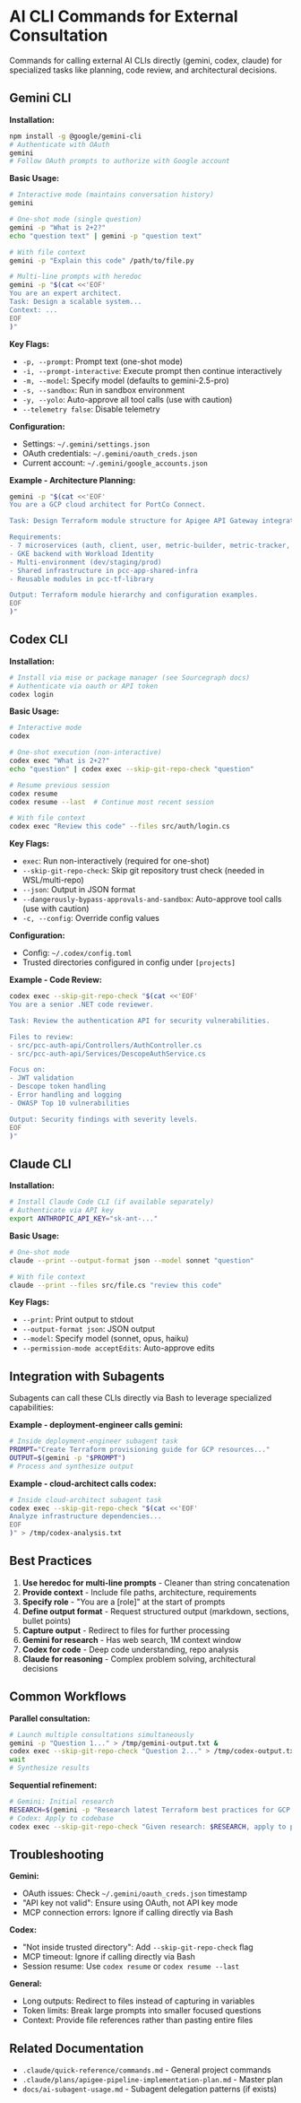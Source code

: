 # AI CLI Commands for External Consultation

Commands for calling external AI CLIs directly (gemini, codex, claude) for specialized tasks like planning, code review, and architectural decisions.

## Gemini CLI

**Installation:**
```bash
npm install -g @google/gemini-cli
# Authenticate with OAuth
gemini
# Follow OAuth prompts to authorize with Google account
```

**Basic Usage:**
```bash
# Interactive mode (maintains conversation history)
gemini

# One-shot mode (single question)
gemini -p "What is 2+2?"
echo "question text" | gemini -p "question text"

# With file context
gemini -p "Explain this code" /path/to/file.py

# Multi-line prompts with heredoc
gemini -p "$(cat <<'EOF'
You are an expert architect.
Task: Design a scalable system...
Context: ...
EOF
)"
```

**Key Flags:**
- `-p, --prompt`: Prompt text (one-shot mode)
- `-i, --prompt-interactive`: Execute prompt then continue interactively
- `-m, --model`: Specify model (defaults to gemini-2.5-pro)
- `-s, --sandbox`: Run in sandbox environment
- `-y, --yolo`: Auto-approve all tool calls (use with caution)
- `--telemetry false`: Disable telemetry

**Configuration:**
- Settings: `~/.gemini/settings.json`
- OAuth credentials: `~/.gemini/oauth_creds.json`
- Current account: `~/.gemini/google_accounts.json`

**Example - Architecture Planning:**
```bash
gemini -p "$(cat <<'EOF'
You are a GCP cloud architect for PortCo Connect.

Task: Design Terraform module structure for Apigee API Gateway integration.

Requirements:
- 7 microservices (auth, client, user, metric-builder, metric-tracker, task-builder, task-tracker)
- GKE backend with Workload Identity
- Multi-environment (dev/staging/prod)
- Shared infrastructure in pcc-app-shared-infra
- Reusable modules in pcc-tf-library

Output: Terraform module hierarchy and configuration examples.
EOF
)"
```

## Codex CLI

**Installation:**
```bash
# Install via mise or package manager (see Sourcegraph docs)
# Authenticate via oauth or API token
codex login
```

**Basic Usage:**
```bash
# Interactive mode
codex

# One-shot execution (non-interactive)
codex exec "What is 2+2?"
echo "question" | codex exec --skip-git-repo-check "question"

# Resume previous session
codex resume
codex resume --last  # Continue most recent session

# With file context
codex exec "Review this code" --files src/auth/login.cs
```

**Key Flags:**
- `exec`: Run non-interactively (required for one-shot)
- `--skip-git-repo-check`: Skip git repository trust check (needed in WSL/multi-repo)
- `--json`: Output in JSON format
- `--dangerously-bypass-approvals-and-sandbox`: Auto-approve tool calls (use with caution)
- `-c, --config`: Override config values

**Configuration:**
- Config: `~/.codex/config.toml`
- Trusted directories configured in config under `[projects]`

**Example - Code Review:**
```bash
codex exec --skip-git-repo-check "$(cat <<'EOF'
You are a senior .NET code reviewer.

Task: Review the authentication API for security vulnerabilities.

Files to review:
- src/pcc-auth-api/Controllers/AuthController.cs
- src/pcc-auth-api/Services/DescopeAuthService.cs

Focus on:
- JWT validation
- Descope token handling
- Error handling and logging
- OWASP Top 10 vulnerabilities

Output: Security findings with severity levels.
EOF
)"
```

## Claude CLI

**Installation:**
```bash
# Install Claude Code CLI (if available separately)
# Authenticate via API key
export ANTHROPIC_API_KEY="sk-ant-..."
```

**Basic Usage:**
```bash
# One-shot mode
claude --print --output-format json --model sonnet "question"

# With file context
claude --print --files src/file.cs "review this code"
```

**Key Flags:**
- `--print`: Print output to stdout
- `--output-format json`: JSON output
- `--model`: Specify model (sonnet, opus, haiku)
- `--permission-mode acceptEdits`: Auto-approve edits

## Integration with Subagents

Subagents can call these CLIs directly via Bash to leverage specialized capabilities:

**Example - deployment-engineer calls gemini:**
```bash
# Inside deployment-engineer subagent task
PROMPT="Create Terraform provisioning guide for GCP resources..."
OUTPUT=$(gemini -p "$PROMPT")
# Process and synthesize output
```

**Example - cloud-architect calls codex:**
```bash
# Inside cloud-architect subagent task
codex exec --skip-git-repo-check "$(cat <<'EOF'
Analyze infrastructure dependencies...
EOF
)" > /tmp/codex-analysis.txt
```

## Best Practices

1. **Use heredoc for multi-line prompts** - Cleaner than string concatenation
2. **Provide context** - Include file paths, architecture, requirements
3. **Specify role** - "You are a [role]" at the start of prompts
4. **Define output format** - Request structured output (markdown, sections, bullet points)
5. **Capture output** - Redirect to files for further processing
6. **Gemini for research** - Has web search, 1M context window
7. **Codex for code** - Deep code understanding, repo analysis
8. **Claude for reasoning** - Complex problem solving, architectural decisions

## Common Workflows

**Parallel consultation:**
```bash
# Launch multiple consultations simultaneously
gemini -p "Question 1..." > /tmp/gemini-output.txt &
codex exec --skip-git-repo-check "Question 2..." > /tmp/codex-output.txt &
wait
# Synthesize results
```

**Sequential refinement:**
```bash
# Gemini: Initial research
RESEARCH=$(gemini -p "Research latest Terraform best practices for GCP...")
# Codex: Apply to codebase
codex exec --skip-git-repo-check "Given research: $RESEARCH, apply to pcc-tf-library..."
```

## Troubleshooting

**Gemini:**
- OAuth issues: Check `~/.gemini/oauth_creds.json` timestamp
- "API key not valid": Ensure using OAuth, not API key mode
- MCP connection errors: Ignore if calling directly via Bash

**Codex:**
- "Not inside trusted directory": Add `--skip-git-repo-check` flag
- MCP timeout: Ignore if calling directly via Bash
- Session resume: Use `codex resume` or `codex resume --last`

**General:**
- Long outputs: Redirect to files instead of capturing in variables
- Token limits: Break large prompts into smaller focused questions
- Context: Provide file references rather than pasting entire files

## Related Documentation

- `.claude/quick-reference/commands.md` - General project commands
- `.claude/plans/apigee-pipeline-implementation-plan.md` - Master plan
- `docs/ai-subagent-usage.md` - Subagent delegation patterns (if exists)
